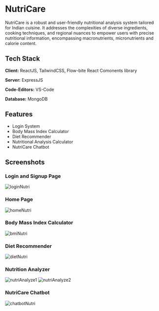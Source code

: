 
# NutriCare

NutriCare is a robust and user-friendly nutritional analysis system tailored for Indian cuisine. It addresses the complexities of diverse ingredients, cooking techniques, and regional nuances to empower users with precise nutritional information, encompassing macronutrients, micronutrients and calorie content.


## Tech Stack

**Client:** ReactJS, TailwindCSS, Flow-bite React Comonents library

**Server:** ExpressJS

**Code-Editors:** VS-Code

**Database:** MongoDB

## Features

- Login System
- Body Mass Index Calculator
- Diet Recommender
- Nutritional Analysis Calculator
- NutriCare Chatbot

## Screenshots

### Login and Signup Page
![loginNutri](https://github.com/user-attachments/assets/09c0f7ea-1b9e-4044-9c21-e8239e309a9e)

### Home Page
![homeNutri](https://github.com/user-attachments/assets/821bff94-0d57-4cfd-896c-8b78abd5c720)

### Body Mass Index Calculator
![bmiNutri](https://github.com/user-attachments/assets/ac2c30a4-00c6-41bd-a109-2f936405e46e)

### Diet Recommender
![dietNutri](https://github.com/user-attachments/assets/8b8f9555-a2f3-473d-a45d-9f51f0f28956)

### Nutrition Analyzer
![nutriAnalyze1](https://github.com/user-attachments/assets/95111213-afeb-4a15-b0c4-07cc6183ee2e)
![nutriAnalyze2](https://github.com/user-attachments/assets/70431755-94bc-4979-a469-a81394c93f8a)

### NutriCare Chatbot
![chatbotNutri](https://github.com/user-attachments/assets/f5679884-43e2-424d-ab0c-b6ceff7624eb)
